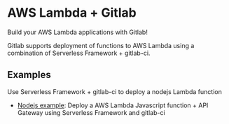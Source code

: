 # AWS Lambda + Gitlab

Build your AWS Lambda applications with Gitlab! 

Gitlab supports deployment of functions to AWS Lambda using a combination of Serverless Framework + gitlab-ci.

## Examples

Use Serverless Framework + gitlab-ci to deploy a nodejs Lambda function

- [Nodejs example](https://gitlab.com/gitlab-org/serverless/examples/serverless-framework-js): Deploy a AWS Lambda Javascript function + API Gateway using Serverless Framework and gitlab-ci
